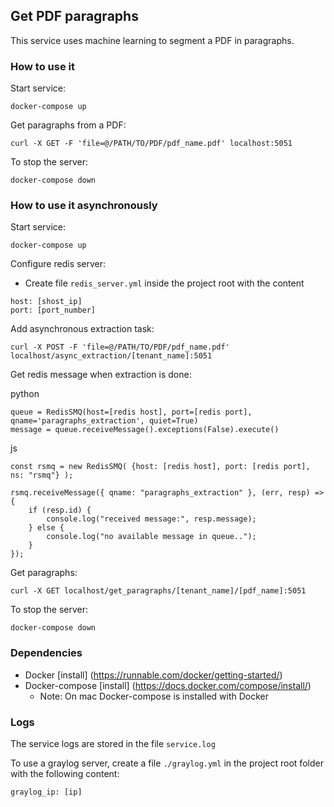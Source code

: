 ## Get PDF paragraphs

This service uses machine learning to segment a PDF in paragraphs.

### How to use it

Start service:

`docker-compose up`

Get paragraphs from a PDF:

`curl -X GET -F 'file=@/PATH/TO/PDF/pdf_name.pdf' localhost:5051`

To stop the server:

`docker-compose down`

### How to use it asynchronously

Start service:

`docker-compose up`

Configure redis server:

- Create file `redis_server.yml` inside the project root with the content

```
host: [shost_ip]
port: [port_number]
```

Add asynchronous extraction task:

`curl -X POST -F 'file=@/PATH/TO/PDF/pdf_name.pdf' localhost/async_extraction/[tenant_name]:5051`

Get redis message when extraction is done:

python
```
queue = RedisSMQ(host=[redis host], port=[redis port], qname='paragraphs_extraction', quiet=True)
message = queue.receiveMessage().exceptions(False).execute()
```

js
```
const rsmq = new RedisSMQ( {host: [redis host], port: [redis port], ns: "rsmq"} );

rsmq.receiveMessage({ qname: "paragraphs_extraction" }, (err, resp) => {
    if (resp.id) {
        console.log("received message:", resp.message);
    } else {
        console.log("no available message in queue..");
    }
});
```

Get paragraphs:

`curl -X GET localhost/get_paragraphs/[tenant_name]/[pdf_name]:5051`

To stop the server:

`docker-compose down`

### Dependencies

* Docker [install] (https://runnable.com/docker/getting-started/)
* Docker-compose [install] (https://docs.docker.com/compose/install/)
    * Note: On mac Docker-compose is installed with Docker

### Logs

The service logs are stored in the file `service.log`

To use a graylog server, create a file `./graylog.yml` in the project root folder with the following content:

`graylog_ip: [ip]`